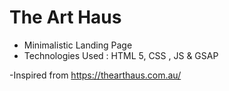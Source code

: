 # The Art Haus

- Minimalistic Landing Page
- Technologies Used : HTML 5, CSS , JS & GSAP


-Inspired from https://thearthaus.com.au/
